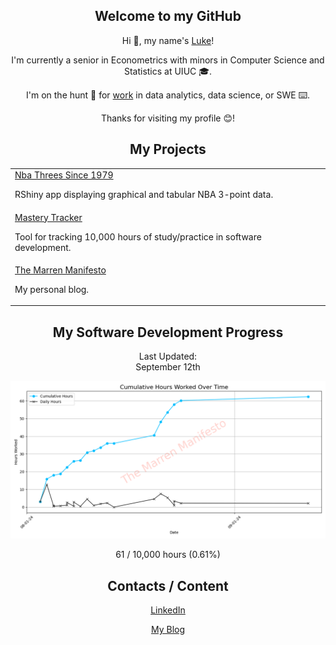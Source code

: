 <div align="center">
    <h2>Welcome to my GitHub</h1>
    <p>Hi 👋, my name's <a href="https://themarrenmanifesto.com" target="_blank">Luke</a>!</p>
    <p>I'm currently a senior in Econometrics with minors in Computer Science and Statistics at UIUC 🎓.</p>
    <p>I'm on the hunt 🏹 for <a href="https://www.linkedin.com/in/luke-marren-aa9912206/" target="_blank">work</a> in data analytics, data science, or SWE ⌨️.</p>
    <p>Thanks for visiting my profile 😊!</p>
    <h2>My Projects</h2>
    <table>
        <tr>
            <td><a href="https://github.com/lmarren1/nba-threes-since-1979" target="_blank">Nba Threes Since 1979</a><p>RShiny app displaying graphical and tabular NBA 3-point data.</p></td>
        </tr>
        <tr>
            <td><a href="https://github.com/lmarren1/mastery-tracker" target="_blank">Mastery Tracker</a><p>Tool for tracking 10,000 hours of study/practice in software development.<p><td>
        </tr>
        <tr>
            <td><a href="https://github.com/lmarren1/the-marren-manifesto/" target="_blank">The Marren Manifesto</a><p>My personal blog.</p></td>
        </tr>
    </table>
    <h2>My Software Development Progress</h2>
    <p>Last Updated:<br>September 12th</p>
    <a href="https://themarrenmanifesto.com" target="_blank"><img src="cumulative-hours-plot.png"></img></a>
    <p>61 / 10,000 hours (0.61%)</p>
    <h2>Contacts / Content</h2>
    <a href="https://www.linkedin.com/in/luke-marren-aa9912206/" target="_blank"><p>LinkedIn</p></a>
    <a href="https://themarrenmanifesto.com"><p>My Blog</p></a>
</div>
